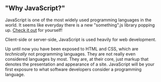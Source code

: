 <section class="module-section" name="Why JavaScript?">&nbsp;</section>

## "Why JavaScript?"

JavaScript is one of the most widely used programming languages in the world. It seems like everyday there is a new "something".js library popping up. [Check it out](https://www.JavaScripting.com/) for yourself!

Client-side or server-side, JavaScript is used heavily for web development.

Up until now you have been exposed to HTML and CSS, which are _technically_ not programming languages. They are not really even considered languages by most. They are, at their core, just markup that denotes the presentation and appearance of a site. JavaScript will be your first exposure to what software developers consider a programming language.

